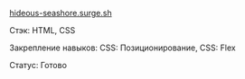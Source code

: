 <a href="http://hideous-seashore.surge.sh/">hideous-seashore.surge.sh</a>

Стэк:
HTML, CSS

Закрепление навыков:
CSS: Позиционирование,
CSS: Flex

Статус:
Готово
